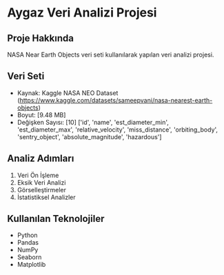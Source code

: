 # Aygaz Veri Analizi Projesi

## Proje Hakkında
NASA Near Earth Objects veri seti kullanılarak yapılan veri analizi projesi.

## Veri Seti
- Kaynak: Kaggle NASA NEO Dataset (https://www.kaggle.com/datasets/sameepvani/nasa-nearest-earth-objects)
- Boyut: [9.48 MB]
- Değişken Sayısı: [10]
  ['id', 'name', 'est_diameter_min', 'est_diameter_max', 'relative_velocity', 'miss_distance', 'orbiting_body', 'sentry_object', 'absolute_magnitude', 'hazardous']

## Analiz Adımları
1. Veri Ön İşleme
2. Eksik Veri Analizi
3. Görselleştirmeler
4. İstatistiksel Analizler

## Kullanılan Teknolojiler
- Python
- Pandas
- NumPy
- Seaborn
- Matplotlib
